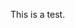 <!DOCTYPE html>
<html>
  <head>
    <title>SOMETHING</title>
  </head>
  <body>
    <p>This is a test.</p>
  </body>
</html>
